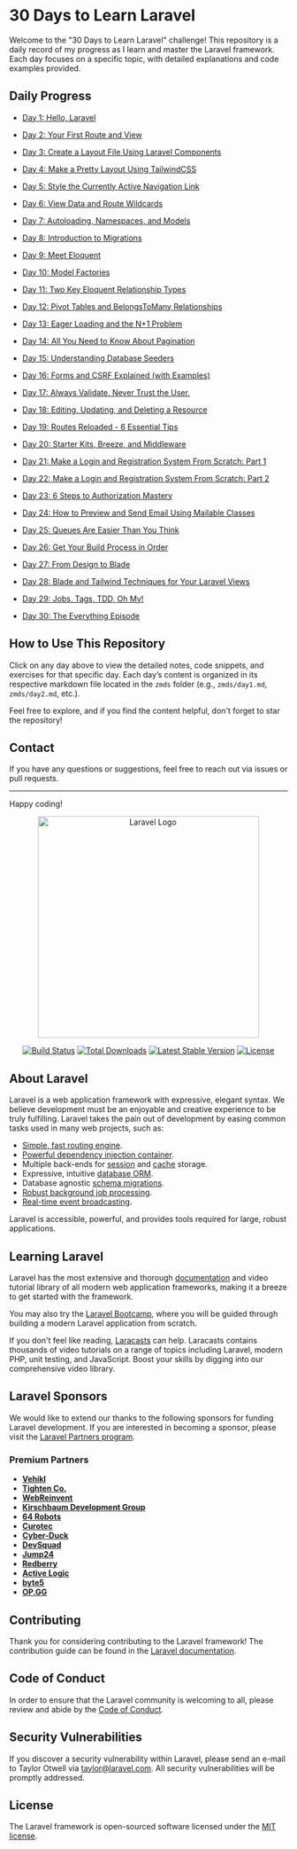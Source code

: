 # 30 Days to Learn Laravel

Welcome to the "30 Days to Learn Laravel" challenge! This repository is a daily record of my progress as I learn and master the Laravel framework. Each day focuses on a specific topic, with detailed explanations and code examples provided.

## Daily Progress

- [Day 1: Hello, Laravel](./zmds/day1.md)

- [Day 2: Your First Route and View](./zmds/day2.md)

- [Day 3: Create a Layout File Using Laravel Components](./zmds/day3.md)

- [Day 4: Make a Pretty Layout Using TailwindCSS](./zmds/day4.md)

- [Day 5: Style the Currently Active Navigation Link](./zmds/day5.md)

- [Day 6: View Data and Route Wildcards](./zmds/day6.md)

- [Day 7: Autoloading, Namespaces, and Models](./zmds/day7.md)

- [Day 8: Introduction to Migrations](./zmds/day8.md)

- [Day 9: Meet Eloquent](./zmds/day9.md)

- [Day 10: Model Factories](./zmds/day10.md)

- [Day 11: Two Key Eloquent Relationship Types](./zmds/day11.md)

- [Day 12: Pivot Tables and BelongsToMany Relationships](./zmds/day12.md)

- [Day 13: Eager Loading and the N+1 Problem](./zmds/day13.md)

- [Day 14: All You Need to Know About Pagination](./zmds/day14.md)

- [Day 15: Understanding Database Seeders](./zmds/day15.md)

- [Day 16: Forms and CSRF Explained (with Examples)](./zmds/day16.md)

- [Day 17: Always Validate. Never Trust the User.](./zmds/day17.md)

- [Day 18: Editing, Updating, and Deleting a Resource](./zmds/day18.md)

- [Day 19: Routes Reloaded - 6 Essential Tips](./zmds/day19.md)

- [Day 20: Starter Kits, Breeze, and Middleware](./zmds/day20.md)

- [Day 21: Make a Login and Registration System From Scratch: Part 1](./zmds/day21.md)

- [Day 22: Make a Login and Registration System From Scratch: Part 2](./zmds/day22.md)

- [Day 23: 6 Steps to Authorization Mastery](./zmds/day23.md)

- [Day 24: How to Preview and Send Email Using Mailable Classes](./zmds/day24.md)

- [Day 25: Queues Are Easier Than You Think](./zmds/day25.md)

- [Day 26: Get Your Build Process in Order](./zmds/day26.md)

- [Day 27: From Design to Blade](./zmds/day27.md)

- [Day 28: Blade and Tailwind Techniques for Your Laravel Views](./zmds/day28.md)

- [Day 29: Jobs, Tags, TDD, Oh My!](./zmds/day29.md)

- [Day 30: The Everything Episode](./zmds/day30.md)

## How to Use This Repository

Click on any day above to view the detailed notes, code snippets, and exercises for that specific day. Each day’s content is organized in its respective markdown file located in the `zmds` folder (e.g., `zmds/day1.md`, `zmds/day2.md`, etc.).

Feel free to explore, and if you find the content helpful, don't forget to star the repository!

## Contact

If you have any questions or suggestions, feel free to reach out via issues or pull requests.

---

Happy coding!




<p align="center"><a href="https://laravel.com" target="_blank"><img src="https://raw.githubusercontent.com/laravel/art/master/logo-lockup/5%20SVG/2%20CMYK/1%20Full%20Color/laravel-logolockup-cmyk-red.svg" width="400" alt="Laravel Logo"></a></p>

<p align="center">
<a href="https://github.com/laravel/framework/actions"><img src="https://github.com/laravel/framework/workflows/tests/badge.svg" alt="Build Status"></a>
<a href="https://packagist.org/packages/laravel/framework"><img src="https://img.shields.io/packagist/dt/laravel/framework" alt="Total Downloads"></a>
<a href="https://packagist.org/packages/laravel/framework"><img src="https://img.shields.io/packagist/v/laravel/framework" alt="Latest Stable Version"></a>
<a href="https://packagist.org/packages/laravel/framework"><img src="https://img.shields.io/packagist/l/laravel/framework" alt="License"></a>
</p>

## About Laravel

Laravel is a web application framework with expressive, elegant syntax. We believe development must be an enjoyable and creative experience to be truly fulfilling. Laravel takes the pain out of development by easing common tasks used in many web projects, such as:

- [Simple, fast routing engine](https://laravel.com/docs/routing).
- [Powerful dependency injection container](https://laravel.com/docs/container).
- Multiple back-ends for [session](https://laravel.com/docs/session) and [cache](https://laravel.com/docs/cache) storage.
- Expressive, intuitive [database ORM](https://laravel.com/docs/eloquent).
- Database agnostic [schema migrations](https://laravel.com/docs/migrations).
- [Robust background job processing](https://laravel.com/docs/queues).
- [Real-time event broadcasting](https://laravel.com/docs/broadcasting).

Laravel is accessible, powerful, and provides tools required for large, robust applications.

## Learning Laravel

Laravel has the most extensive and thorough [documentation](https://laravel.com/docs) and video tutorial library of all modern web application frameworks, making it a breeze to get started with the framework.

You may also try the [Laravel Bootcamp](https://bootcamp.laravel.com), where you will be guided through building a modern Laravel application from scratch.

If you don't feel like reading, [Laracasts](https://laracasts.com) can help. Laracasts contains thousands of video tutorials on a range of topics including Laravel, modern PHP, unit testing, and JavaScript. Boost your skills by digging into our comprehensive video library.

## Laravel Sponsors

We would like to extend our thanks to the following sponsors for funding Laravel development. If you are interested in becoming a sponsor, please visit the [Laravel Partners program](https://partners.laravel.com).

### Premium Partners

- **[Vehikl](https://vehikl.com/)**
- **[Tighten Co.](https://tighten.co)**
- **[WebReinvent](https://webreinvent.com/)**
- **[Kirschbaum Development Group](https://kirschbaumdevelopment.com)**
- **[64 Robots](https://64robots.com)**
- **[Curotec](https://www.curotec.com/services/technologies/laravel/)**
- **[Cyber-Duck](https://cyber-duck.co.uk)**
- **[DevSquad](https://devsquad.com/hire-laravel-developers)**
- **[Jump24](https://jump24.co.uk)**
- **[Redberry](https://redberry.international/laravel/)**
- **[Active Logic](https://activelogic.com)**
- **[byte5](https://byte5.de)**
- **[OP.GG](https://op.gg)**

## Contributing

Thank you for considering contributing to the Laravel framework! The contribution guide can be found in the [Laravel documentation](https://laravel.com/docs/contributions).

## Code of Conduct

In order to ensure that the Laravel community is welcoming to all, please review and abide by the [Code of Conduct](https://laravel.com/docs/contributions#code-of-conduct).

## Security Vulnerabilities

If you discover a security vulnerability within Laravel, please send an e-mail to Taylor Otwell via [taylor@laravel.com](mailto:taylor@laravel.com). All security vulnerabilities will be promptly addressed.

## License

The Laravel framework is open-sourced software licensed under the [MIT license](https://opensource.org/licenses/MIT).
